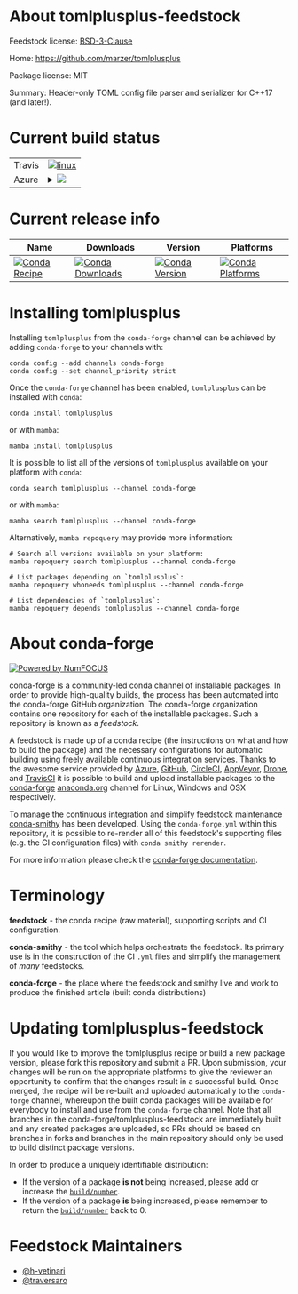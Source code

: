 About tomlplusplus-feedstock
============================

Feedstock license: [BSD-3-Clause](https://github.com/conda-forge/tomlplusplus-feedstock/blob/main/LICENSE.txt)

Home: https://github.com/marzer/tomlplusplus

Package license: MIT

Summary: Header-only TOML config file parser and serializer for C++17 (and later!).

Current build status
====================


<table><tr>
    <td>Travis</td>
    <td>
      <a href="https://app.travis-ci.com/conda-forge/tomlplusplus-feedstock">
        <img alt="linux" src="https://img.shields.io/travis/com/conda-forge/tomlplusplus-feedstock/main.svg?label=Linux">
      </a>
    </td>
  </tr>
    
  <tr>
    <td>Azure</td>
    <td>
      <details>
        <summary>
          <a href="https://dev.azure.com/conda-forge/feedstock-builds/_build/latest?definitionId=13521&branchName=main">
            <img src="https://dev.azure.com/conda-forge/feedstock-builds/_apis/build/status/tomlplusplus-feedstock?branchName=main">
          </a>
        </summary>
        <table>
          <thead><tr><th>Variant</th><th>Status</th></tr></thead>
          <tbody><tr>
              <td>linux_64</td>
              <td>
                <a href="https://dev.azure.com/conda-forge/feedstock-builds/_build/latest?definitionId=13521&branchName=main">
                  <img src="https://dev.azure.com/conda-forge/feedstock-builds/_apis/build/status/tomlplusplus-feedstock?branchName=main&jobName=linux&configuration=linux%20linux_64_" alt="variant">
                </a>
              </td>
            </tr><tr>
              <td>linux_aarch64</td>
              <td>
                <a href="https://dev.azure.com/conda-forge/feedstock-builds/_build/latest?definitionId=13521&branchName=main">
                  <img src="https://dev.azure.com/conda-forge/feedstock-builds/_apis/build/status/tomlplusplus-feedstock?branchName=main&jobName=linux&configuration=linux%20linux_aarch64_" alt="variant">
                </a>
              </td>
            </tr><tr>
              <td>linux_ppc64le</td>
              <td>
                <a href="https://dev.azure.com/conda-forge/feedstock-builds/_build/latest?definitionId=13521&branchName=main">
                  <img src="https://dev.azure.com/conda-forge/feedstock-builds/_apis/build/status/tomlplusplus-feedstock?branchName=main&jobName=linux&configuration=linux%20linux_ppc64le_" alt="variant">
                </a>
              </td>
            </tr><tr>
              <td>osx_64</td>
              <td>
                <a href="https://dev.azure.com/conda-forge/feedstock-builds/_build/latest?definitionId=13521&branchName=main">
                  <img src="https://dev.azure.com/conda-forge/feedstock-builds/_apis/build/status/tomlplusplus-feedstock?branchName=main&jobName=osx&configuration=osx%20osx_64_" alt="variant">
                </a>
              </td>
            </tr><tr>
              <td>osx_arm64</td>
              <td>
                <a href="https://dev.azure.com/conda-forge/feedstock-builds/_build/latest?definitionId=13521&branchName=main">
                  <img src="https://dev.azure.com/conda-forge/feedstock-builds/_apis/build/status/tomlplusplus-feedstock?branchName=main&jobName=osx&configuration=osx%20osx_arm64_" alt="variant">
                </a>
              </td>
            </tr><tr>
              <td>win_64</td>
              <td>
                <a href="https://dev.azure.com/conda-forge/feedstock-builds/_build/latest?definitionId=13521&branchName=main">
                  <img src="https://dev.azure.com/conda-forge/feedstock-builds/_apis/build/status/tomlplusplus-feedstock?branchName=main&jobName=win&configuration=win%20win_64_" alt="variant">
                </a>
              </td>
            </tr>
          </tbody>
        </table>
      </details>
    </td>
  </tr>
</table>

Current release info
====================

| Name | Downloads | Version | Platforms |
| --- | --- | --- | --- |
| [![Conda Recipe](https://img.shields.io/badge/recipe-tomlplusplus-green.svg)](https://anaconda.org/conda-forge/tomlplusplus) | [![Conda Downloads](https://img.shields.io/conda/dn/conda-forge/tomlplusplus.svg)](https://anaconda.org/conda-forge/tomlplusplus) | [![Conda Version](https://img.shields.io/conda/vn/conda-forge/tomlplusplus.svg)](https://anaconda.org/conda-forge/tomlplusplus) | [![Conda Platforms](https://img.shields.io/conda/pn/conda-forge/tomlplusplus.svg)](https://anaconda.org/conda-forge/tomlplusplus) |

Installing tomlplusplus
=======================

Installing `tomlplusplus` from the `conda-forge` channel can be achieved by adding `conda-forge` to your channels with:

```
conda config --add channels conda-forge
conda config --set channel_priority strict
```

Once the `conda-forge` channel has been enabled, `tomlplusplus` can be installed with `conda`:

```
conda install tomlplusplus
```

or with `mamba`:

```
mamba install tomlplusplus
```

It is possible to list all of the versions of `tomlplusplus` available on your platform with `conda`:

```
conda search tomlplusplus --channel conda-forge
```

or with `mamba`:

```
mamba search tomlplusplus --channel conda-forge
```

Alternatively, `mamba repoquery` may provide more information:

```
# Search all versions available on your platform:
mamba repoquery search tomlplusplus --channel conda-forge

# List packages depending on `tomlplusplus`:
mamba repoquery whoneeds tomlplusplus --channel conda-forge

# List dependencies of `tomlplusplus`:
mamba repoquery depends tomlplusplus --channel conda-forge
```


About conda-forge
=================

[![Powered by
NumFOCUS](https://img.shields.io/badge/powered%20by-NumFOCUS-orange.svg?style=flat&colorA=E1523D&colorB=007D8A)](https://numfocus.org)

conda-forge is a community-led conda channel of installable packages.
In order to provide high-quality builds, the process has been automated into the
conda-forge GitHub organization. The conda-forge organization contains one repository
for each of the installable packages. Such a repository is known as a *feedstock*.

A feedstock is made up of a conda recipe (the instructions on what and how to build
the package) and the necessary configurations for automatic building using freely
available continuous integration services. Thanks to the awesome service provided by
[Azure](https://azure.microsoft.com/en-us/services/devops/), [GitHub](https://github.com/),
[CircleCI](https://circleci.com/), [AppVeyor](https://www.appveyor.com/),
[Drone](https://cloud.drone.io/welcome), and [TravisCI](https://travis-ci.com/)
it is possible to build and upload installable packages to the
[conda-forge](https://anaconda.org/conda-forge) [anaconda.org](https://anaconda.org/)
channel for Linux, Windows and OSX respectively.

To manage the continuous integration and simplify feedstock maintenance
[conda-smithy](https://github.com/conda-forge/conda-smithy) has been developed.
Using the ``conda-forge.yml`` within this repository, it is possible to re-render all of
this feedstock's supporting files (e.g. the CI configuration files) with ``conda smithy rerender``.

For more information please check the [conda-forge documentation](https://conda-forge.org/docs/).

Terminology
===========

**feedstock** - the conda recipe (raw material), supporting scripts and CI configuration.

**conda-smithy** - the tool which helps orchestrate the feedstock.
                   Its primary use is in the construction of the CI ``.yml`` files
                   and simplify the management of *many* feedstocks.

**conda-forge** - the place where the feedstock and smithy live and work to
                  produce the finished article (built conda distributions)


Updating tomlplusplus-feedstock
===============================

If you would like to improve the tomlplusplus recipe or build a new
package version, please fork this repository and submit a PR. Upon submission,
your changes will be run on the appropriate platforms to give the reviewer an
opportunity to confirm that the changes result in a successful build. Once
merged, the recipe will be re-built and uploaded automatically to the
`conda-forge` channel, whereupon the built conda packages will be available for
everybody to install and use from the `conda-forge` channel.
Note that all branches in the conda-forge/tomlplusplus-feedstock are
immediately built and any created packages are uploaded, so PRs should be based
on branches in forks and branches in the main repository should only be used to
build distinct package versions.

In order to produce a uniquely identifiable distribution:
 * If the version of a package **is not** being increased, please add or increase
   the [``build/number``](https://docs.conda.io/projects/conda-build/en/latest/resources/define-metadata.html#build-number-and-string).
 * If the version of a package **is** being increased, please remember to return
   the [``build/number``](https://docs.conda.io/projects/conda-build/en/latest/resources/define-metadata.html#build-number-and-string)
   back to 0.

Feedstock Maintainers
=====================

* [@h-vetinari](https://github.com/h-vetinari/)
* [@traversaro](https://github.com/traversaro/)

